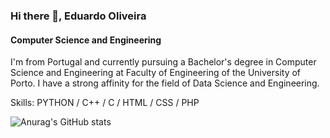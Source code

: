 ### Hi there 👋, Eduardo Oliveira
#### Computer Science and Engineering

I'm from Portugal and currently pursuing a Bachelor's degree in Computer Science and Engineering at Faculty of Engineering of the University of Porto. I have a strong affinity for the field of Data Science and Engineering. 

Skills: PYTHON / C++ / C / HTML / CSS / PHP 

![Anurag's GitHub stats](https://github-readme-stats.vercel.app/api?username=eduardooliveiraps&show_icons=true&theme=radical)


